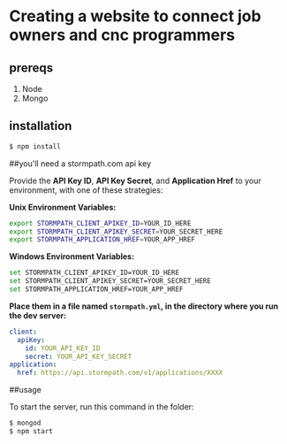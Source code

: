 # Creating a website to connect job owners and cnc programmers

## prereqs 
1. Node
2. Mongo

## installation

```bash
$ npm install
```

##you'll need a stormpath.com api key

Provide the **API Key ID**, **API Key Secret**, and **Application Href** to your environment, with one of these strategies:

**Unix Environment Variables:**

```bash
export STORMPATH_CLIENT_APIKEY_ID=YOUR_ID_HERE
export STORMPATH_CLIENT_APIKEY_SECRET=YOUR_SECRET_HERE
export STORMPATH_APPLICATION_HREF=YOUR_APP_HREF
```

**Windows Environment Variables:**

```bash
set STORMPATH_CLIENT_APIKEY_ID=YOUR_ID_HERE
set STORMPATH_CLIENT_APIKEY_SECRET=YOUR_SECRET_HERE
set STORMPATH_APPLICATION_HREF=YOUR_APP_HREF
```

**Place them in a file named `stormpath.yml`, in the directory where you run the dev server:**

```yaml
client:
  apiKey:
    id: YOUR_API_KEY_ID
    secret: YOUR_API_KEY_SECRET
application:
  href: https://api.stormpath.com/v1/applications/XXXX
```

##usage

To start the server, run this command in the folder:

```bash
$ mongod
$ npm start
```




